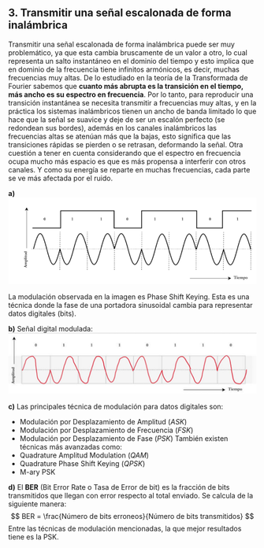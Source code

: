 ## 3. Transmitir una señal escalonada de forma inalámbrica
Transmitir una señal escalonada de forma inalámbrica puede ser muy problemático, ya que esta cambia bruscamente 
de un valor a otro, lo cual representa un salto instantáneo en el dominio del tiempo y esto implica que en 
dominio de la frecuencia tiene infinitos armónicos, es decir, muchas frecuencias muy altas. De lo estudiado en
la teoría de la Transformada de Fourier sabemos que **cuanto más abrupta es la transición en el tiempo, más ancho
es su espectro en frecuencia**.
Por lo tanto, para reproducir una transición instantánea se necesita transmitir a frecuencias muy altas, y en 
la práctica los sistemas inalámbricos tienen un ancho de banda limitado lo que hace que la señal se suavice y deje
de ser un escalón perfecto (se redondean sus bordes), además en los canales inalámbricos las frecuencias altas se atenúan más que la bajas, esto significa que las transiciones rápidas se pierden o se retrasan, deformando la señal.
Otra cuestión a tener en cuenta considerando que el espectro en frecuencia ocupa mucho más espacio es que es 
más propensa a interferir con otros canales. Y como su energía se reparte en muchas frecuencias, cada parte se ve más afectada por el ruido.

**a)** 
![Señal escalonada](../tp1/img/escalon.png)

La modulación observada en la imagen es Phase Shift Keying. Esta es una técnica donde la fase de una portadora
sinusoidal cambia para representar datos digitales (bits).

**b)**
Señal digital modulada:
![Señal graficada](../tp1/img/graficada.jpeg)

**c)**
Las principales técnica de modulación para datos digitales son:
- Modulación por Desplazamiento de Amplitud (_ASK_)
- Modulación por Desplazamiento de Frecuencia (_FSK_)
- Modulación por Desplazamiento de Fase (_PSK_)
También existen técnicas más avanzadas como:
- Quadrature Amplitud Modulation (_QAM_)
- Quadrature Phase Shift Keying (_QPSK_)
- M-ary PSK

**d)**
El **BER** (Bit Error Rate o Tasa de Error de bit) es la fracción de bits transmitidos que llegan con error
respecto al total enviado.
Se calcula de la siguiente manera:
$$ BER = \frac{Número de bits erroneos}{Número de bits transmitidos} $$
Entre las técnicas de modulación mencionadas, la que mejor resultados tiene es la PSK.



